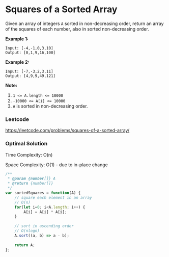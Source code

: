 # Squares of a Sorted Array

Given an array of integers `A` sorted in non-decreasing order, return an array of the squares of each number, also in sorted non-decreasing order.

 

**Example 1:**

```
Input: [-4,-1,0,3,10]
Output: [0,1,9,16,100]
```

**Example 2:**

```
Input: [-7,-3,2,3,11]
Output: [4,9,9,49,121]
```

 

**Note:**

1. `1 <= A.length <= 10000`
2. `-10000 <= A[i] <= 10000`
3. `A` is sorted in non-decreasing order.



### Leetcode

https://leetcode.com/problems/squares-of-a-sorted-array/



### Optimal Solution

Time Complexity: O(n)

Space Complexity: O(1) - due to in-place change

```js
/**
 * @param {number[]} A
 * @return {number[]}
 */
var sortedSquares = function(A) {
    // square each element in an array
  	// O(n)
    for(let i=0; i<A.length; i++) {
        A[i] = A[i] * A[i];
    }
    
    // sort in ascending order
  	// O(nlogn)
    A.sort((a, b) => a - b);
    
    return A;
};
```
